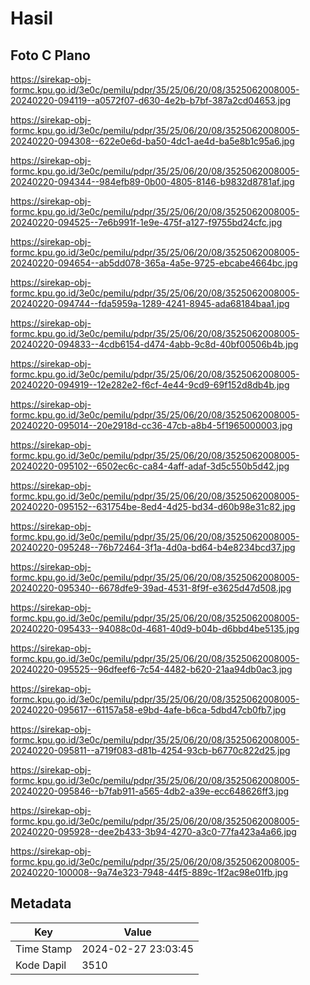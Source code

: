 # Hasil

## Foto C Plano

https://sirekap-obj-formc.kpu.go.id/3e0c/pemilu/pdpr/35/25/06/20/08/3525062008005-20240220-094119--a0572f07-d630-4e2b-b7bf-387a2cd04653.jpg

https://sirekap-obj-formc.kpu.go.id/3e0c/pemilu/pdpr/35/25/06/20/08/3525062008005-20240220-094308--622e0e6d-ba50-4dc1-ae4d-ba5e8b1c95a6.jpg

https://sirekap-obj-formc.kpu.go.id/3e0c/pemilu/pdpr/35/25/06/20/08/3525062008005-20240220-094344--984efb89-0b00-4805-8146-b9832d8781af.jpg

https://sirekap-obj-formc.kpu.go.id/3e0c/pemilu/pdpr/35/25/06/20/08/3525062008005-20240220-094525--7e6b991f-1e9e-475f-a127-f9755bd24cfc.jpg

https://sirekap-obj-formc.kpu.go.id/3e0c/pemilu/pdpr/35/25/06/20/08/3525062008005-20240220-094654--ab5dd078-365a-4a5e-9725-ebcabe4664bc.jpg

https://sirekap-obj-formc.kpu.go.id/3e0c/pemilu/pdpr/35/25/06/20/08/3525062008005-20240220-094744--fda5959a-1289-4241-8945-ada68184baa1.jpg

https://sirekap-obj-formc.kpu.go.id/3e0c/pemilu/pdpr/35/25/06/20/08/3525062008005-20240220-094833--4cdb6154-d474-4abb-9c8d-40bf00506b4b.jpg

https://sirekap-obj-formc.kpu.go.id/3e0c/pemilu/pdpr/35/25/06/20/08/3525062008005-20240220-094919--12e282e2-f6cf-4e44-9cd9-69f152d8db4b.jpg

https://sirekap-obj-formc.kpu.go.id/3e0c/pemilu/pdpr/35/25/06/20/08/3525062008005-20240220-095014--20e2918d-cc36-47cb-a8b4-5f1965000003.jpg

https://sirekap-obj-formc.kpu.go.id/3e0c/pemilu/pdpr/35/25/06/20/08/3525062008005-20240220-095102--6502ec6c-ca84-4aff-adaf-3d5c550b5d42.jpg

https://sirekap-obj-formc.kpu.go.id/3e0c/pemilu/pdpr/35/25/06/20/08/3525062008005-20240220-095152--631754be-8ed4-4d25-bd34-d60b98e31c82.jpg

https://sirekap-obj-formc.kpu.go.id/3e0c/pemilu/pdpr/35/25/06/20/08/3525062008005-20240220-095248--76b72464-3f1a-4d0a-bd64-b4e8234bcd37.jpg

https://sirekap-obj-formc.kpu.go.id/3e0c/pemilu/pdpr/35/25/06/20/08/3525062008005-20240220-095340--6678dfe9-39ad-4531-8f9f-e3625d47d508.jpg

https://sirekap-obj-formc.kpu.go.id/3e0c/pemilu/pdpr/35/25/06/20/08/3525062008005-20240220-095433--94088c0d-4681-40d9-b04b-d6bbd4be5135.jpg

https://sirekap-obj-formc.kpu.go.id/3e0c/pemilu/pdpr/35/25/06/20/08/3525062008005-20240220-095525--96dfeef6-7c54-4482-b620-21aa94db0ac3.jpg

https://sirekap-obj-formc.kpu.go.id/3e0c/pemilu/pdpr/35/25/06/20/08/3525062008005-20240220-095617--61157a58-e9bd-4afe-b6ca-5dbd47cb0fb7.jpg

https://sirekap-obj-formc.kpu.go.id/3e0c/pemilu/pdpr/35/25/06/20/08/3525062008005-20240220-095811--a719f083-d81b-4254-93cb-b6770c822d25.jpg

https://sirekap-obj-formc.kpu.go.id/3e0c/pemilu/pdpr/35/25/06/20/08/3525062008005-20240220-095846--b7fab911-a565-4db2-a39e-ecc648626ff3.jpg

https://sirekap-obj-formc.kpu.go.id/3e0c/pemilu/pdpr/35/25/06/20/08/3525062008005-20240220-095928--dee2b433-3b94-4270-a3c0-77fa423a4a66.jpg

https://sirekap-obj-formc.kpu.go.id/3e0c/pemilu/pdpr/35/25/06/20/08/3525062008005-20240220-100008--9a74e323-7948-44f5-889c-1f2ac98e01fb.jpg


## Metadata

| Key        | Value               |
| ---------- | ------------------- |
| Time Stamp | 2024-02-27 23:03:45 |
| Kode Dapil | 3510                |



